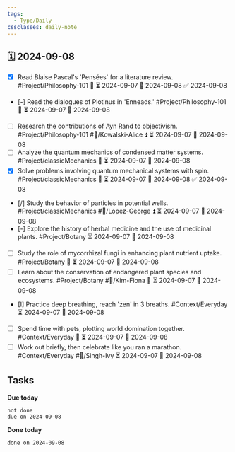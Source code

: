 ```yaml
---
tags:
  - Type/Daily
cssclasses: daily-note
---
```


## 🗓️ 2024-09-08

- [x] Read Blaise Pascal's 'Pensées' for a literature review. #Project/Philosophy-101 🔺 ⏳ 2024-09-07 📅 2024-09-08 ✅ 2024-09-08
- [-] Read the dialogues of Plotinus in 'Enneads.' #Project/Philosophy-101 🔽 ⏳ 2024-09-07 📅 2024-09-08
- [ ] Research the contributions of Ayn Rand to objectivism. #Project/Philosophy-101 #👤/Kowalski-Alice ⏫ ⏳ 2024-09-07 📅 2024-09-08
- [ ] Analyze the quantum mechanics of condensed matter systems. #Project/classicMechanics 🔽 ⏳ 2024-09-07 📅 2024-09-08
- [x] Solve problems involving quantum mechanical systems with spin. #Project/classicMechanics 🔺 ⏳ 2024-09-07 📅 2024-09-08 ✅ 2024-09-08
- [/] Study the behavior of particles in potential wells. #Project/classicMechanics #👤/Lopez-George ⏫ ⏳ 2024-09-07 📅 2024-09-08
- [-] Explore the history of herbal medicine and the use of medicinal plants. #Project/Botany ⏳ 2024-09-07 📅 2024-09-08
- [ ] Study the role of mycorrhizal fungi in enhancing plant nutrient uptake. #Project/Botany 🔽 ⏳ 2024-09-07 📅 2024-09-08
- [ ] Learn about the conservation of endangered plant species and ecosystems. #Project/Botany #👤/Kim-Fiona 🔺 ⏳ 2024-09-07 📅 2024-09-08
- [I] Practice deep breathing, reach 'zen' in 3 breaths. #Context/Everyday ⏳ 2024-09-07 📅 2024-09-08
- [ ] Spend time with pets, plotting world domination together. #Context/Everyday 🔽 ⏳ 2024-09-07 📅 2024-09-08
- [ ] Work out briefly, then celebrate like you ran a marathon. #Context/Everyday #👤/Singh-Ivy ⏳ 2024-09-07 📅 2024-09-08

## Tasks

**Due today**

```tasks
not done
due on 2024-09-08
```

**Done today**

```tasks
done on 2024-09-08
```
            